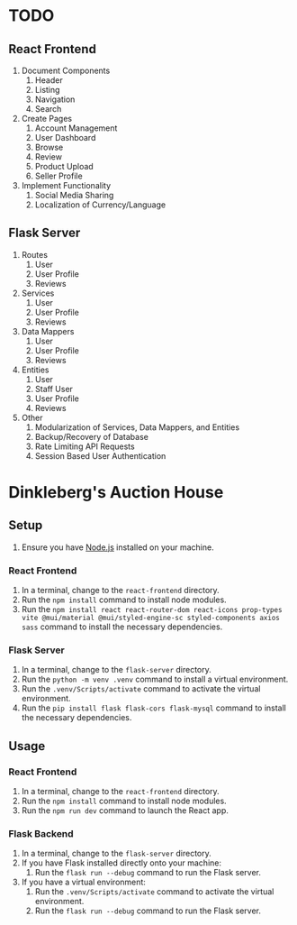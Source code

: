 # TODO

## React Frontend
1. Document Components
   1. Header
   2. Listing
   3. Navigation
   4. Search
2. Create Pages
   1. Account Management
   2. User Dashboard
   3. Browse
   4. Review
   5. Product Upload
   6. Seller Profile
3. Implement Functionality
   1. Social Media Sharing
   2. Localization of Currency/Language

## Flask Server
1. Routes
   1. User
   2. User Profile
   3. Reviews
2. Services
   1. User
   2. User Profile
   3. Reviews
3. Data Mappers
   1. User
   2. User Profile
   3. Reviews
4. Entities
   1. User
   2. Staff User
   3. User Profile
   4. Reviews
5. Other
   1. Modularization of Services, Data Mappers, and Entities
   2. Backup/Recovery of Database
   3. Rate Limiting API Requests
   4. Session Based User Authentication

# Dinkleberg's Auction House

## Setup
1. Ensure you have [Node.js](https://nodejs.org/en/download) installed on your machine.

### React Frontend
1. In a terminal, change to the `react-frontend` directory.
2. Run the `npm install` command to install node modules.
3. Run the `npm install react react-router-dom react-icons prop-types vite @mui/material @mui/styled-engine-sc styled-components axios sass` command to install the necessary dependencies.

### Flask Server
1. In a terminal, change to the `flask-server` directory.
2. Run the `python -m venv .venv` command to install a virtual environment.
3. Run the `.venv/Scripts/activate` command to activate the virtual environment.
4. Run the `pip install flask flask-cors flask-mysql` command to install the necessary dependencies.

## Usage

### React Frontend
1. In a terminal, change to the `react-frontend` directory.
2. Run the `npm install` command to install node modules.
3. Run the `npm run dev` command to launch the React app.

### Flask Backend
1. In a terminal, change to the `flask-server` directory.
2. If you have Flask installed directly onto your machine:
    1. Run the `flask run --debug` command to run the Flask server.
3. If you have a virtual environment:
    1. Run the `.venv/Scripts/activate` command to activate the virtual environment.
    2. Run the `flask run --debug` command to run the Flask server.

